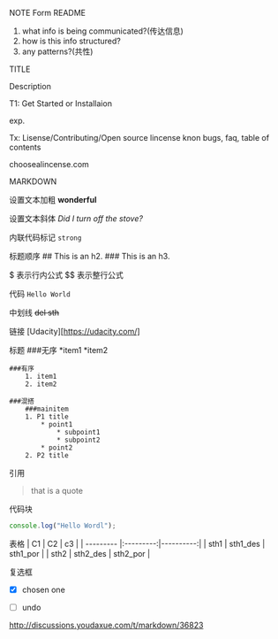 NOTE Form README

1. what info is being communicated?(传达信息)
2. how is this info structured?
3. any patterns?(共性)


TITLE

Description

T1: Get Started or Installaion

exp.

Tx: Lisense/Contributing/Open source lincense
	knon bugs, faq, table of contents

choosealincense.com

MARKDOWN

设置文本加粗
	**wonderful**

设置文本斜体
	_Did I turn off the stove?_

内联代码标记
	`strong`

标题顺序
	## This is an h2.
	### This is an h3.

$ 表示行内公式
$$ 表示整行公式

代码
	`Hello World` 

中划线
	~~del sth~~

链接
	[Udacity][https://udacity.com/]

标题
	###无序
		*item1
		*item2

	###有序
		1. item1
		2. item2

	###混搭
		###mainitem
		1. P1 title
			* point1
				* subpoint1
				* subpoint2
			* point2
		2. P2 title

引用
> that is a quote

代码块
```javascript
console.log("Hello Wordl");
```
表格
| C1		| C2		| c3		|
| --------- |:---------:|----------:|
| sth1		| sth1_des	| sth1_por	|
| sth2		| sth2_des	| sth2_por	|

复选框
- [x] chosen one
- [ ] undo


http://discussions.youdaxue.com/t/markdown/36823
